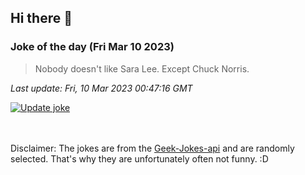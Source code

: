 ## Hi there 👋

### Joke of the day (Fri Mar 10 2023)
<!-- joke -->
>Nobody doesn't like Sara Lee. Except Chuck Norris.
<!-- /joke -->

*Last update: Fri, 10 Mar 2023 00:47:16 GMT*

[![Update joke](https://github.com/nclskfm/nclskfm/actions/workflows/joke.yml/badge.svg)](https://github.com/nclskfm/nclskfm/actions/workflows/joke.yml)

<br><br>
Disclaimer: The jokes are from the [Geek-Jokes-api](https://github.com/sameerkumar18/geek-joke-api) and are randomly selected. That's why they are unfortunately often not funny. :D

